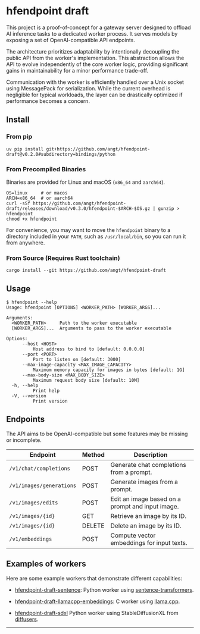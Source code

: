 # hfendpoint draft

This project is a proof-of-concept for a gateway server designed to
offload AI inference tasks to a dedicated worker process. It serves
models by exposing a set of OpenAI-compatible API endpoints.

The architecture prioritizes adaptability by intentionally decoupling
the public API from the worker's implementation. This abstraction allows
the API to evolve independently of the core worker logic, providing
significant gains in maintainability for a minor performance trade-off.

Communication with the worker is efficiently handled over a Unix socket
using MessagePack for serialization. While the current overhead is
negligible for typical workloads, the layer can be drastically optimized
if performance becomes a concern.

## Install

### From pip

    uv pip install git+https://github.com/angt/hfendpoint-draft@v0.2.0#subdirectory=bindings/python

### From Precompiled Binaries

Binaries are provided for Linux and macOS (`x86_64` and `aarch64`).

    OS=linux     # or macos
    ARCH=x86_64  # or aarch64
    curl -sSf https://github.com/angt/hfendpoint-draft/releases/download/v0.3.0/hfendpoint-$ARCH-$OS.gz | gunzip > hfendpoint
    chmod +x hfendpoint

For convenience, you may want to move the `hfendpoint` binary to a directory included in your `PATH`,
such as `/usr/local/bin`, so you can run it from anywhere.

### From Source (Requires Rust toolchain)

    cargo install --git https://github.com/angt/hfendpoint-draft

## Usage

    $ hfendpoint --help
    Usage: hfendpoint [OPTIONS] <WORKER_PATH> [WORKER_ARGS]...

    Arguments:
      <WORKER_PATH>     Path to the worker executable
      [WORKER_ARGS]...  Arguments to pass to the worker executable

    Options:
          --host <HOST>
              Host address to bind to [default: 0.0.0.0]
          --port <PORT>
              Port to listen on [default: 3000]
          --max-image-capacity <MAX_IMAGE_CAPACITY>
              Maximum memory capacity for images in bytes [default: 1G]
          --max-body-size <MAX_BODY_SIZE>
              Maximum request body size [default: 10M]
      -h, --help
              Print help
      -V, --version
              Print version

## Endpoints

The API aims to be OpenAI-compatible but some features may be missing or incomplete.

| Endpoint                    | Method  | Description                                       |
|-----------------------------|---------|---------------------------------------------------|
| `/v1/chat/completions`      | POST    | Generate chat completions from a prompt.          |
| `/v1/images/generations`    | POST    | Generate images from a prompt.                    |
| `/v1/images/edits`          | POST    | Edit an image based on a prompt and input image.  |
| `/v1/images/{id}`           | GET     | Retrieve an image by its ID.                      |
| `/v1/images/{id}`           | DELETE  | Delete an image by its ID.                        |
| `/v1/embeddings`            | POST    | Compute vector embeddings for input texts.        |


## Examples of workers

Here are some example workers that demonstrate different capabilities:

 - [hfendpoint-draft-sentence](https://github.com/angt/hfendpoint-draft-sentence):
 Python worker using [sentence-transformers][sentence-transformers].

 - [hfendpoint-draft-llamacpp-embeddings](https://github.com/angt/hfendpoint-draft-llamacpp-embeddings):
 C worker using [llama.cpp][llamacpp].

 - [hfendpoint-draft-sdxl](https://github.com/angt/hfendpoint-draft-sdxl)
 Python worker using StableDiffusionXL from [diffusers][diffusers].


---
 [sentence-transformers]: https://huggingface.co/sentence-transformers
 [llamacpp]: https://github.com/ggml-org/llama.cpp
 [diffusers]: https://github.com/huggingface/diffusers
